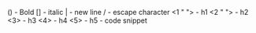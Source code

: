 () - Bold
[] - italic
| - new line
/ - escape character
<1 "  "> - h1
<2 " "> - h2
<3> - h3
<4> - h4
<5> - h5
<c> - code snippet
